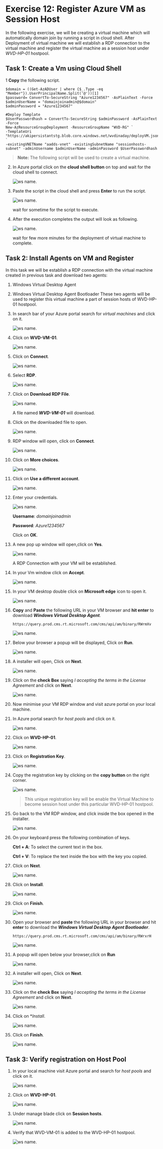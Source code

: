 # Exercise 12: Register Azure VM as Session Host

In the following exercise, we will be creating a virtual machine which will automatically domain join by running a script in cloud shell.
After Deployment of virtual machine we will establish a RDP connection to the virtual machine and register the virtual machine as a session host under *WVD-HP-01* hostpool.


## Task 1: Create a Vm using Cloud Shell



1 **Copy** the following script.


    $domain = ((Get-AzADUser | where {$_.Type -eq "Member"}).UserPrincipalName.Split('@'))[1]
    $password= ConvertTo-SecureString "Azure1234567" -AsPlainText -Force
    $adminUserName = "domainjoinadmin@$domain"
    $adminPassword = "Azure1234567"

    #Deploy Template
    $UserPasswordhash = ConvertTo-SecureString $adminPassword -AsPlainText -Force
    New-AzResourceGroupDeployment -ResourceGroupName "WVD-RG" `
    -TemplateUri "https://akipersistantstg.blob.core.windows.net/wvdinaday/deployVM.json" `
    -existingVNETName "aadds-vnet" -existingSubnetName "sessionhosts-subnet" -adminUsername $adminUserName -adminPassword $UserPasswordhash
       
       
 > **Note:** The following script will be used to create a virtual machine.


2. In Azure portal click on the **cloud shell button** on top and wait for the cloud shell to connect.

   ![ws name.](media/189.png)


3. Paste the script in the cloud shell and press **Enter** to run the script.

   ![ws name.](media/wvd54.png)
   
   wait for sometime for the script to execute.
   
   
   
4. After the execution completes the output will look as following.

    ![ws name.](media/wvd55.png)

    wait for few more minutes for the deployment of virtual machine to complete.


## Task 2: Install Agents on VM and Register

In this task we will be establish a RDP connection with the virtual machine created in previous task and download two agents:
1. Windows Virtual Desktop Agent
2. Windows Virtual Desktop Agent Bootloader
These two agents will be used to register this virtual machine a part of session hosts of WVD-HP-01 hostpool.

1. In search bar of your Azure portal search for *virtual machines* and click on it.

   ![ws name.](media/192.png)
   
   
   
2. Click on **WVD-VM-01**.

   ![ws name.](media/193.png)
   
   
   
3. Click on **Connect**.

   ![ws name.](media/194.png)
   
   

4. Select **RDP**.

   ![ws name.](media/195.png)
   
   
5. Click on **Download RDP File**.

   ![ws name.](media/196.png)
   
   A file named ***WVD-VM-01*** will download.
   
   
   
6. Click on the downloaded file to open.

   ![ws name.](media/197.png)
   
   
7. RDP window will open, click on **Connect**.

   ![ws name.](media/198.png)
   
   
7. Click on **More choices**.

   ![ws name.](media/199.png)
   
   
8. Click on **Use a different account**.

   ![ws name.](media/200.png)
   
   
9. Enter your credentials.

   ![ws name.](media/201.png)
   
   
   **Username**: *domainjoinadmin*
   
   **Password**: *Azure1234567*
   
   Click on **OK**.
   
   
   
10. A new pop up window will open,click on **Yes**.
 
    ![ws name.](media/202.png)
    
    A RDP Connection with your VM will be established.
    
    
 11. In your Vm window click on **Accept**.
 
     ![ws name.](media/203.png)
    
    
    
12. In your VM desktop double click on **Microsoft edge** icon to open it.
 
    ![ws name.](media/204.png)
   
   



13. **Copy** and **Paste** the following URL in your VM browser and **hit enter** to download ***Windows Virtual Desktop Agent***.
 
        https://query.prod.cms.rt.microsoft.com/cms/api/am/binary/RWrmXv
 
    ![ws name.](media/205.png)
    
    
    
14. Below your browser a popup will be displayed, Click on **Run**.
 
     ![ws name.](media/206.png)



15. A installer will open, Click on **Next**.

    ![ws name.](media/207.png)
    
    
    
16. Click on the **check Box** saying *I accepting the terms in the License Agreement* and click on **Next**.

    ![ws name.](media/208.png)
    
    
    
17. Now minimise your VM RDP window and visit azure portal on your local machine.


18. In Azure portal search for *host pools* and click on it.

    ![ws name.](media/209.png)
    
    
    
19. Click on **WVD-HP-01**.
 
    ![ws name.](media/210.png)
     
     
     
20. Click on **Registration Key**.

    ![ws name.](media/211.png)
    
    
    
21. Copy the registration key by clicking on the **copy button** on the right corner.

    ![ws name.](media/212.png)
    
    > This unique registration key will be enable the Virtual Machine to become session host under this particular WVD-HP-01 hostpool.
    
22. Go back to the VM RDP window, and click inside the box opened in the installer.

    ![ws name.](media/213.png)
     

23. On your keyboard press the following combination of keys.

    **Ctrl + A**: To select the current text in the box.
    
    **Ctrl + V**: To replace the text inside the box with the key you copied.
    
    
24. Click on **Next**.

    ![ws name.](media/214.png)
     
     
     
25. Click on **Install**.

    ![ws name.](media/215.png)
    
    
    
26. Click on **Finish**.

    ![ws name.](media/216.png)
    
    
    
27. Open your browser and **paste** the following URL in your browser and hit **enter** to download the  ***Windows Virtual Desktop Agent Bootloader***.


        https://query.prod.cms.rt.microsoft.com/cms/api/am/binary/RWrxrH
        

    ![ws name.](media/217.png)
    
    
 
 
28. A popup will open below your browser,click on **Run**

    ![ws name.](media/218.png)
    
    
    
29. A installer will open, Click on **Next**.

    ![ws name.](media/219.png)
    
    
    
30. Click on the **check Box** saying *I accepting the terms in the License Agreement* and click on **Next**.

    ![ws name.](media/220.png)
    
    
    
31. Click on **Install*.

    ![ws name.](media/221.png)
    
    
32. Click on **Finish**.

    ![ws name.](media/222.png)
    
  
  
## Task 3: Verify registration on Host Pool


01. In your local machine visit Azure portal and search for *host pools* and click on it.

    ![ws name.](media/223.png)



02. Click on **WVD-HP-01**.

    ![ws name.](media/224.png)
    
    
03. Under manage blade click on **Session hosts**.

    ![ws name.](media/225.png)
    
    
  
04. Verify that WVD-VM-01 is added to the WVD-HP-01 hostpool.

    ![ws name.](media/226.png) 
